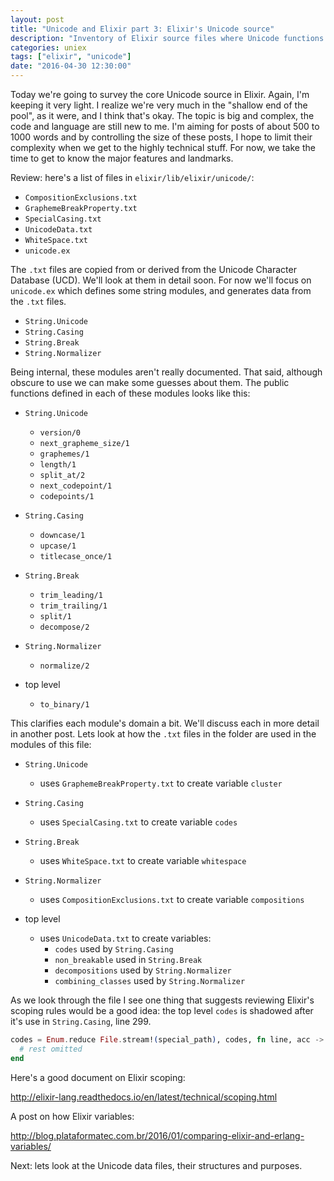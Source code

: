 ```yaml
---
layout: post
title: "Unicode and Elixir part 3: Elixir's Unicode source"
description: "Inventory of Elixir source files where Unicode functions are defined."
categories: uniex
tags: ["elixir", "unicode"]
date: "2016-04-30 12:30:00"
---
```


Today we're going to survey the core Unicode source in Elixir. Again,
I'm keeping it very light. I realize we're very much in the "shallow
end of the pool", as it were, and I think that's okay. The topic is
big and complex, the code and language are still new to me. I'm aiming
for posts of about 500 to 1000 words and by controlling the size of
these posts, I hope to limit their complexity when we get to the
highly technical stuff. For now, we take the time to get to know the
major features and landmarks.

<!-- more -->

Review: here's a list of files in `elixir/lib/elixir/unicode/`:

-   `CompositionExclusions.txt`
-   `GraphemeBreakProperty.txt`
-   `SpecialCasing.txt`
-   `UnicodeData.txt`
-   `WhiteSpace.txt`
-   `unicode.ex`

The `.txt` files are copied from or derived from the Unicode Character
Database (UCD). We'll look at them in detail soon. For now we'll focus
on `unicode.ex` which defines some string modules, and generates data
from the `.txt` files.

-   `String.Unicode`
-   `String.Casing`
-   `String.Break`
-   `String.Normalizer`

Being internal, these modules aren't really documented. That said,
although obscure to use we can make some guesses about them. The
public functions defined in each of these modules looks like this:

-   `String.Unicode`
    -   `version/0`
    -   `next_grapheme_size/1`
    -   `graphemes/1`
    -   `length/1`
    -   `split_at/2`
    -   `next_codepoint/1`
    -   `codepoints/1`

-   `String.Casing`
    -   `downcase/1`
    -   `upcase/1`
    -   `titlecase_once/1`

-   `String.Break`
    -   `trim_leading/1`
    -   `trim_trailing/1`
    -   `split/1`
    -   `decompose/2`

-   `String.Normalizer`
    -   `normalize/2`

-   top level
    -   `to_binary/1`

This clarifies each module's domain a bit. We'll discuss each in more
detail in another post. Lets look at how the `.txt` files in the
folder are used in the modules of this file:

-   `String.Unicode`
    -   uses `GraphemeBreakProperty.txt` to create variable `cluster`

-   `String.Casing`
    -   uses `SpecialCasing.txt` to create variable `codes`

-   `String.Break`
    -   uses `WhiteSpace.txt` to create variable `whitespace`

-   `String.Normalizer`
    -   uses `CompositionExclusions.txt` to create variable `compositions`

-   top level
    -   uses `UnicodeData.txt` to create variables:
        -   `codes` used by `String.Casing`
        -   `non_breakable` used in `String.Break`
        -   `decompositions` used by `String.Normalizer`
        -   `combining_classes` used by `String.Normalizer`

As we look through the file I see one thing that suggests reviewing
Elixir's scoping rules would be a good idea: the top level `codes` is
shadowed after it's use in `String.Casing`, line 299.

~~~~~elixir
codes = Enum.reduce File.stream!(special_path), codes, fn line, acc ->
  # rest omitted
end
~~~~~
Here's a good document on Elixir scoping:

<http://elixir-lang.readthedocs.io/en/latest/technical/scoping.html>

A post on how Elixir variables:

<http://blog.plataformatec.com.br/2016/01/comparing-elixir-and-erlang-variables/>

Next: lets look at the Unicode data files, their structures and
purposes.
